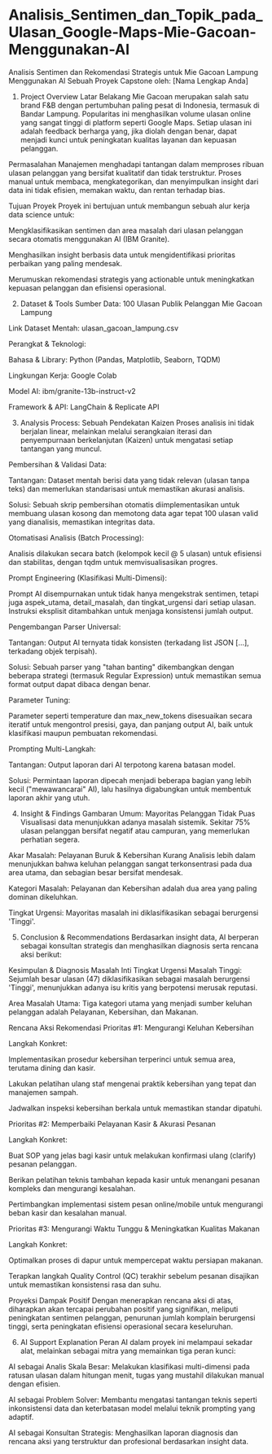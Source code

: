 # Analisis_Sentimen_dan_Topik_pada_Ulasan_Google-Maps-Mie-Gacoan-Menggunakan-AI
Analisis Sentimen dan Rekomendasi Strategis untuk Mie Gacoan Lampung Menggunakan AI
Sebuah Proyek Capstone oleh: [Nama Lengkap Anda]

1. Project Overview
Latar Belakang
Mie Gacoan merupakan salah satu brand F&B dengan pertumbuhan paling pesat di Indonesia, termasuk di Bandar Lampung. Popularitas ini menghasilkan volume ulasan online yang sangat tinggi di platform seperti Google Maps. Setiap ulasan ini adalah feedback berharga yang, jika diolah dengan benar, dapat menjadi kunci untuk peningkatan kualitas layanan dan kepuasan pelanggan.

Permasalahan
Manajemen menghadapi tantangan dalam memproses ribuan ulasan pelanggan yang bersifat kualitatif dan tidak terstruktur. Proses manual untuk membaca, mengkategorikan, dan menyimpulkan insight dari data ini tidak efisien, memakan waktu, dan rentan terhadap bias.

Tujuan Proyek
Proyek ini bertujuan untuk membangun sebuah alur kerja data science untuk:

Mengklasifikasikan sentimen dan area masalah dari ulasan pelanggan secara otomatis menggunakan AI (IBM Granite).

Menghasilkan insight berbasis data untuk mengidentifikasi prioritas perbaikan yang paling mendesak.

Merumuskan rekomendasi strategis yang actionable untuk meningkatkan kepuasan pelanggan dan efisiensi operasional.

2. Dataset & Tools
Sumber Data: 100 Ulasan Publik Pelanggan Mie Gacoan Lampung

Link Dataset Mentah: ulasan_gacoan_lampung.csv

Perangkat & Teknologi:

Bahasa & Library: Python (Pandas, Matplotlib, Seaborn, TQDM)

Lingkungan Kerja: Google Colab

Model AI: ibm/granite-13b-instruct-v2

Framework & API: LangChain & Replicate API

3. Analysis Process: Sebuah Pendekatan Kaizen
Proses analisis ini tidak berjalan linear, melainkan melalui serangkaian iterasi dan penyempurnaan berkelanjutan (Kaizen) untuk mengatasi setiap tantangan yang muncul.

Pembersihan & Validasi Data:

Tantangan: Dataset mentah berisi data yang tidak relevan (ulasan tanpa teks) dan memerlukan standarisasi untuk memastikan akurasi analisis.

Solusi: Sebuah skrip pembersihan otomatis diimplementasikan untuk membuang ulasan kosong dan memotong data agar tepat 100 ulasan valid yang dianalisis, memastikan integritas data.

Otomatisasi Analisis (Batch Processing):

Analisis dilakukan secara batch (kelompok kecil @ 5 ulasan) untuk efisiensi dan stabilitas, dengan tqdm untuk memvisualisasikan progres.

Prompt Engineering (Klasifikasi Multi-Dimensi):

Prompt AI disempurnakan untuk tidak hanya mengekstrak sentimen, tetapi juga aspek_utama, detail_masalah, dan tingkat_urgensi dari setiap ulasan. Instruksi eksplisit ditambahkan untuk menjaga konsistensi jumlah output.

Pengembangan Parser Universal:

Tantangan: Output AI ternyata tidak konsisten (terkadang list JSON [...], terkadang objek terpisah).

Solusi: Sebuah parser yang "tahan banting" dikembangkan dengan beberapa strategi (termasuk Regular Expression) untuk memastikan semua format output dapat dibaca dengan benar.

Parameter Tuning:

Parameter seperti temperature dan max_new_tokens disesuaikan secara iteratif untuk mengontrol presisi, gaya, dan panjang output AI, baik untuk klasifikasi maupun pembuatan rekomendasi.

Prompting Multi-Langkah:

Tantangan: Output laporan dari AI terpotong karena batasan model.

Solusi: Permintaan laporan dipecah menjadi beberapa bagian yang lebih kecil ("mewawancarai" AI), lalu hasilnya digabungkan untuk membentuk laporan akhir yang utuh.

4. Insight & Findings
Gambaran Umum: Mayoritas Pelanggan Tidak Puas
Visualisasi data menunjukkan adanya masalah sistemik. Sekitar 75% ulasan pelanggan bersifat negatif atau campuran, yang memerlukan perhatian segera.

Akar Masalah: Pelayanan Buruk & Kebersihan Kurang
Analisis lebih dalam menunjukkan bahwa keluhan pelanggan sangat terkonsentrasi pada dua area utama, dan sebagian besar bersifat mendesak.

Kategori Masalah: Pelayanan dan Kebersihan adalah dua area yang paling dominan dikeluhkan.

Tingkat Urgensi: Mayoritas masalah ini diklasifikasikan sebagai berurgensi 'Tinggi'.

5. Conclusion & Recommendations
Berdasarkan insight data, AI berperan sebagai konsultan strategis dan menghasilkan diagnosis serta rencana aksi berikut:

Kesimpulan & Diagnosis Masalah Inti
Tingkat Urgensi Masalah Tinggi: Sejumlah besar ulasan (47) diklasifikasikan sebagai masalah berurgensi 'Tinggi', menunjukkan adanya isu kritis yang berpotensi merusak reputasi.

Area Masalah Utama: Tiga kategori utama yang menjadi sumber keluhan pelanggan adalah Pelayanan, Kebersihan, dan Makanan.

Rencana Aksi Rekomendasi
Prioritas #1: Mengurangi Keluhan Kebersihan

Langkah Konkret:

Implementasikan prosedur kebersihan terperinci untuk semua area, terutama dining dan kasir.

Lakukan pelatihan ulang staf mengenai praktik kebersihan yang tepat dan manajemen sampah.

Jadwalkan inspeksi kebersihan berkala untuk memastikan standar dipatuhi.

Prioritas #2: Memperbaiki Pelayanan Kasir & Akurasi Pesanan

Langkah Konkret:

Buat SOP yang jelas bagi kasir untuk melakukan konfirmasi ulang (clarify) pesanan pelanggan.

Berikan pelatihan teknis tambahan kepada kasir untuk menangani pesanan kompleks dan mengurangi kesalahan.

Pertimbangkan implementasi sistem pesan online/mobile untuk mengurangi beban kasir dan kesalahan manual.

Prioritas #3: Mengurangi Waktu Tunggu & Meningkatkan Kualitas Makanan

Langkah Konkret:

Optimalkan proses di dapur untuk mempercepat waktu persiapan makanan.

Terapkan langkah Quality Control (QC) terakhir sebelum pesanan disajikan untuk memastikan konsistensi rasa dan suhu.

Proyeksi Dampak Positif
Dengan menerapkan rencana aksi di atas, diharapkan akan tercapai perubahan positif yang signifikan, meliputi peningkatan sentimen pelanggan, penurunan jumlah komplain berurgensi tinggi, serta peningkatan efisiensi operasional secara keseluruhan.

6. AI Support Explanation
Peran AI dalam proyek ini melampaui sekadar alat, melainkan sebagai mitra yang memainkan tiga peran kunci:

AI sebagai Analis Skala Besar: Melakukan klasifikasi multi-dimensi pada ratusan ulasan dalam hitungan menit, tugas yang mustahil dilakukan manual dengan efisien.

AI sebagai Problem Solver: Membantu mengatasi tantangan teknis seperti inkonsistensi data dan keterbatasan model melalui teknik prompting yang adaptif.

AI sebagai Konsultan Strategis: Menghasilkan laporan diagnosis dan rencana aksi yang terstruktur dan profesional berdasarkan insight data.
